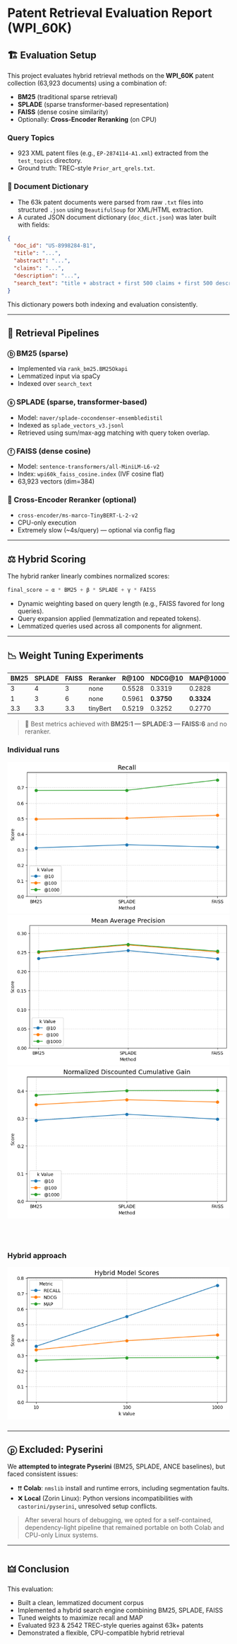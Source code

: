 # Patent Retrieval Evaluation Report (WPI\_60K)

## 🏗️ Evaluation Setup

This project evaluates hybrid retrieval methods on the **WPI\_60K** patent collection (63,923 documents) using a combination of:

- **BM25** (traditional sparse retrieval)
- **SPLADE** (sparse transformer-based representation)
- **FAISS** (dense cosine similarity)
- Optionally: **Cross-Encoder Reranking** (on CPU)

### Query Topics

- 923 XML patent files (e.g., `EP-2874114-A1.xml`) extracted from the `test_topics` directory.
- Ground truth: TREC-style `Prior_art_qrels.txt`.

### 📖 Document Dictionary

- The 63k patent documents were parsed from raw `.txt` files into structured `.json` using `BeautifulSoup` for XML/HTML extraction.
- A curated JSON document dictionary (`doc_dict.json`) was later built with fields:

```json
{
  "doc_id": "US-8998284-B1",
  "title": "...",
  "abstract": "...",
  "claims": "...",
  "description": "...",
  "search_text": "title + abstract + first 500 claims + first 500 description words"
}
```

This dictionary powers both indexing and evaluation consistently.

---

## 🔭 Retrieval Pipelines

### ⓑ BM25 (sparse)

- Implemented via `rank_bm25.BM25Okapi`
- Lemmatized input via spaCy
- Indexed over `search_text`

### ⓢ SPLADE (sparse, transformer-based)

- Model: `naver/splade-cocondenser-ensembledistil`
- Indexed as `splade_vectors_v3.jsonl`
- Retrieved using sum/max-agg matching with query token overlap.

### ⓕ FAISS (dense cosine)

- Model: `sentence-transformers/all-MiniLM-L6-v2`
- Index: `wpi60k_faiss_cosine.index` (IVF cosine flat)
- 63,923 vectors (dim=384)

### 🔰 Cross-Encoder Reranker (optional)

- `cross-encoder/ms-marco-TinyBERT-L-2-v2`
- CPU-only execution
- Extremely slow (\~4s/query) — optional via config flag

---

## ⚖️ Hybrid Scoring

The hybrid ranker linearly combines normalized scores:

```python
final_score = α * BM25 + β * SPLADE + γ * FAISS
```

- Dynamic weighting based on query length (e.g., FAISS favored for long queries).
- Query expansion applied (lemmatization and repeated tokens).
- Lemmatized queries used across all components for alignment.

---

## 📉 Weight Tuning Experiments

| BM25 | SPLADE | FAISS | Reranker  | R\@100 | NDCG\@10   | MAP\@1000  |
| ---- | ------ | ----- | --------- | ------ | ---------- | ---------- |
| 3    | 4      | 3     | none      | 0.5528 | 0.3319     | 0.2828     |
| 1    | 3      | 6     | none      | 0.5961 | **0.3750** | **0.3324** |
| 3.3  | 3.3    | 3.3   | tinyBert  | 0.5219 | 0.3252     | 0.2770     |

> 📣 Best metrics achieved with **BM25:1 — SPLADE:3 — FAISS:6** and no reranker.

> 
>
> ### 

<p align="left">
<h3>Individual runs

</h3>
  <img src="assets/recall.png" />
  <img src="assets/map.png" />
  <img src="assets/ndcg.png" />


​    
​    
<h3>
Hybrid approach
</h3> 

</h3>
<img src="assets/hybrid.png" />
</p>



> ### 



---

## ⓟ️ Excluded: Pyserini 

We **attempted to integrate Pyserini** (BM25, SPLADE, ANCE baselines), but faced consistent issues:

- ❗❗ **Colab**: `nmslib` install and runtime errors, including segmentation faults.
- ❌ **Local** (Zorin Linux): Python versions incompatibilities with `castorini/pyserini`, unresolved setup conflicts.

> After several hours of debugging, we opted for a self-contained, dependency-light pipeline that remained portable on both Colab and CPU-only Linux systems.

---

## 🜲 Conclusion

This evaluation:

- Built a clean, lemmatized document corpus
- Implemented a hybrid search engine combining BM25, SPLADE, FAISS
- Tuned weights to maximize recall and MAP
- Evaluated 923 & 2542 TREC-style queries against 63k+ patents
- Demonstrated a flexible, CPU-compatible hybrid retrieval 


